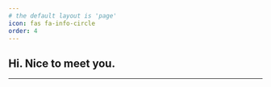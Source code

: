 ```yaml
---
# the default layout is 'page'
icon: fas fa-info-circle
order: 4
---
```


<link rel="stylesheet" type='text/css' href="https://cdn.jsdelivr.net/gh/devicons/devicon@latest/devicon.min.css" />
<link rel="stylesheet" type='text/css' href="/assets/css/about.css" />
<script src="/assets/js/about.js" defer></script>

## Hi. Nice to meet you.

<hr class="about">

<div id="tools"></div>

<!-- <button id="install-pwa-btn" style="display: none;">Install App</button> -->
<!-- <script src="/assets/js/pwa-prompt.js" defer></script> -->